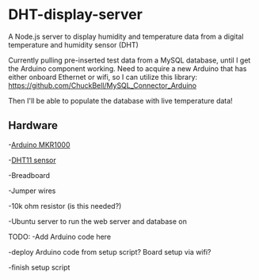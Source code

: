 # DHT-display-server
A Node.js server to display humidity and temperature data from a digital temperature and humidity sensor (DHT)

Currently pulling pre-inserted test data from a MySQL database, until I get the Arduino component working. Need to acquire a new Arduino that has either onboard Ethernet or wifi, so I can utilize this library: https://github.com/ChuckBell/MySQL_Connector_Arduino

Then I'll be able to populate the database with live temperature data!

## Hardware
-[Arduino MKR1000](https://store-usa.arduino.cc/collections/boards/products/arduino-mkr1000-wifi-with-headers-mounted)

-[DHT11 sensor](https://www.amazon.com/Temperature-Humidity-Digital-3-3V-5V-Raspberry/dp/B07WT2HJ4F/ref=sr_1_1?keywords=dht11+sensor&qid=1638560461&sr=8-1)

-Breadboard

-Jumper wires

-10k ohm resistor (is this needed?)

-Ubuntu server to run the web server and database on

TODO:
-Add Arduino code here

-deploy Arduino code from setup script? Board setup via wifi?

-finish setup script
